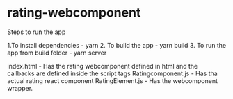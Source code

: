 # rating-webcomponent

Steps to run the app

1.To install dependencies - yarn 
2. To build the app - yarn build
3. To run the app from build folder - yarn server


index.html - Has the rating webcomponent defined in html and the callbacks are defined inside the script tags
Ratingcomponent.js - Has tha actual rating react component
RatingElement.js - Has the webcomponent wrapper.
